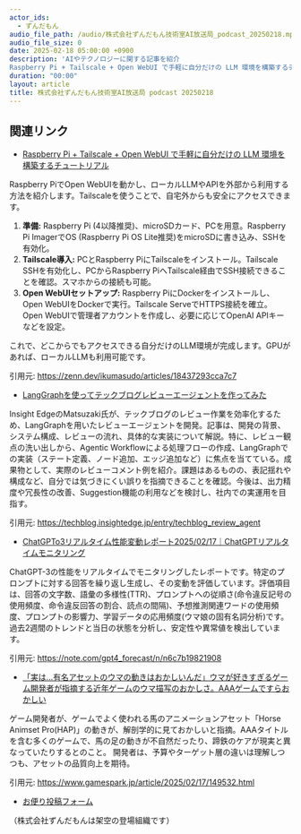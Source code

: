 ```yaml
---
actor_ids:
  - ずんだもん
audio_file_path: /audio/株式会社ずんだもん技術室AI放送局_podcast_20250218.mp3
audio_file_size: 0
date: 2025-02-18 05:00:00 +0900
description: 'AIやテクノロジーに関する記事を紹介  
Raspberry Pi + Tailscale + Open WebUI で手軽に自分だけの LLM 環境を構築するチュートリアル、LangGraphを使ってテックブログレビューエージェントを作ってみた、ChatGPTo3リアルタイム性能変動レポート2025/02/17｜ChatGPTリアルタイムモニタリング、「実は…有名アセットのウマの動きはおかしいんだ」ウマが好きすぎるゲーム開発者が指摘する近年ゲームのウマ描写のおかしさ。AAAゲームですらおかしい'
duration: "00:00"
layout: article
title: 株式会社ずんだもん技術室AI放送局 podcast 20250218
---
```


## 関連リンク


- [Raspberry Pi + Tailscale + Open WebUI で手軽に自分だけの LLM 環境を構築するチュートリアル](https://zenn.dev/ikumasudo/articles/18437293cca7c7)  


Raspberry PiでOpen WebUIを動かし、ローカルLLMやAPIを外部から利用する方法を紹介します。Tailscaleを使うことで、自宅外からも安全にアクセスできます。

1.  **準備:** Raspberry Pi (4以降推奨)、microSDカード、PCを用意。Raspberry Pi ImagerでOS (Raspberry Pi OS Lite推奨)をmicroSDに書き込み、SSHを有効化。
2.  **Tailscale導入:** PCとRaspberry PiにTailscaleをインストール。Tailscale SSHを有効化し、PCからRaspberry PiへTailscale経由でSSH接続できることを確認。スマホからの接続も可能。
3.  **Open WebUIセットアップ:** Raspberry PiにDockerをインストールし、Open WebUIをDockerで実行。Tailscale ServeでHTTPS接続を確立。Open WebUIで管理者アカウントを作成し、必要に応じてOpenAI APIキーなどを設定。

これで、どこからでもアクセスできる自分だけのLLM環境が完成します。GPUがあれば、ローカルLLMも利用可能です。


引用元: https://zenn.dev/ikumasudo/articles/18437293cca7c7


- [LangGraphを使ってテックブログレビューエージェントを作ってみた](https://techblog.insightedge.jp/entry/techblog_review_agent)  


Insight EdgeのMatsuzaki氏が、テックブログのレビュー作業を効率化するため、LangGraphを用いたレビューエージェントを開発。記事は、開発の背景、システム構成、レビューの流れ、具体的な実装について解説。特に、レビュー観点の洗い出しから、Agentic Workflowによる処理フローの作成、LangGraphでの実装（ステート定義、ノード追加、エッジ追加など）に焦点を当てている。成果物として、実際のレビューコメント例を紹介。課題はあるものの、表記揺れや構成など、自分では気づきにくい誤りを指摘できることを確認。今後は、出力精度や冗長性の改善、Suggestion機能の利用などを検討し、社内での実運用を目指す。


引用元: https://techblog.insightedge.jp/entry/techblog_review_agent


- [ChatGPTo3リアルタイム性能変動レポート2025/02/17｜ChatGPTリアルタイムモニタリング](https://note.com/gpt4_forecast/n/n6c7b19821908)  


ChatGPT-3の性能をリアルタイムでモニタリングしたレポートです。特定のプロンプトに対する回答を繰り返し生成し、その変動を評価しています。評価項目は、回答の文字数、語彙の多様性(TTR)、プロンプトへの従順さ(命令違反記号の使用頻度、命令違反回答の割合、読点の間隔)、予想推測関連ワードの使用頻度、プロンプトの影響力、学習データの応用頻度(ウマ娘の固有名詞分析)です。過去2週間のトレンドと当日の状態を分析し、安定性や異常値を検出しています。


引用元: https://note.com/gpt4_forecast/n/n6c7b19821908


- [「実は…有名アセットのウマの動きはおかしいんだ」ウマが好きすぎるゲーム開発者が指摘する近年ゲームのウマ描写のおかしさ。AAAゲームですらおかしい](https://www.gamespark.jp/article/2025/02/17/149532.html)  


ゲーム開発者が、ゲームでよく使われる馬のアニメーションアセット「Horse Animset Pro(HAP)」の動きが、解剖学的に見ておかしいと指摘。AAAタイトルを含む多くのゲームで、馬の足の動きが不自然だったり、蹄鉄のケアが現実と異なっていたりするとのこと。
開発者は、予算やターゲット層の違いは理解しつつも、アセットの品質向上を期待。


引用元: https://www.gamespark.jp/article/2025/02/17/149532.html



- [お便り投稿フォーム](https://forms.gle/ffg4JTfqdiqK62qf9)

（株式会社ずんだもんは架空の登場組織です）
